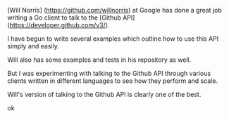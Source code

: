 

[Will Norris]
(https://github.com/willnorris)
at Google has done a great job writing a Go client to talk to the
[Github API]
(https://developer.github.com/v3/).

I have begun to write several examples which outline how to use
this API simply and easily.

Will also has some examples and tests in his repository as well.

But I was experimenting with talking to the Github API through
various clients written in different languages to see how they
perform and scale.

Will's version of talking to the Github API is clearly one of the best.

ok
